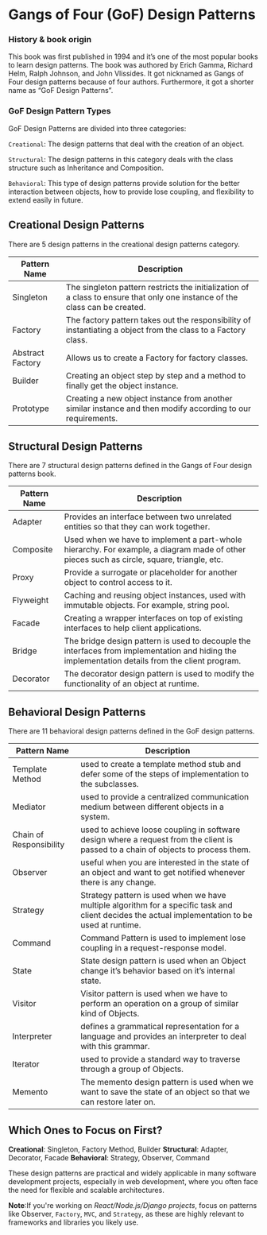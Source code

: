 # Gangs of Four (GoF) Design Patterns

### History & book origin
This book was first published in 1994 and it’s one of the most popular books to learn design patterns. The book was authored by Erich Gamma, Richard Helm, Ralph Johnson, and John Vlissides. It got nicknamed as Gangs of Four design patterns because of four authors. Furthermore, it got a shorter name as “GoF Design Patterns”.

### GoF Design Pattern Types
GoF Design Patterns are divided into three categories:

`Creational`: The design patterns that deal with the creation of an object.

`Structural`: The design patterns in this category deals with the class structure such as Inheritance and Composition.

`Behavioral`: This type of design patterns provide solution for the better interaction between objects, how to provide lose coupling, and flexibility to extend easily in future.

## Creational Design Patterns
There are 5 design patterns in the creational design patterns category.

| Pattern Name | Description |
| --- | --- |
| Singleton | The singleton pattern restricts the initialization of a class to ensure that only one instance of the class can be created. |
| Factory | The factory pattern takes out the responsibility of instantiating a object from the class to a Factory class. |
| Abstract Factory | Allows us to create a Factory for factory classes. |
| Builder | Creating an object step by step and a method to finally get the object instance. |
| Prototype | Creating a new object instance from another similar instance and then modify according to our requirements. |

## Structural Design Patterns
There are 7 structural design patterns defined in the Gangs of Four design patterns book.

| Pattern Name | Description |
| --- | --- |
| Adapter | Provides an interface between two unrelated entities so that they can work together. |
| Composite | Used when we have to implement a part-whole hierarchy. For example, a diagram made of other pieces such as circle, square, triangle, etc. |
| Proxy | Provide a surrogate or placeholder for another object to control access to it. |
| Flyweight | Caching and reusing object instances, used with immutable objects. For example, string pool. |
| Facade | Creating a wrapper interfaces on top of existing interfaces to help client applications. |
| Bridge | The bridge design pattern is used to decouple the interfaces from implementation and hiding the implementation details from the client program. |
| Decorator | The decorator design pattern is used to modify the functionality of an object at runtime. |


## Behavioral Design Patterns
There are 11 behavioral design patterns defined in the GoF design patterns.

| Pattern Name | Description |
| --- | --- |
| Template Method | used to create a template method stub and defer some of the steps of implementation to the subclasses. |
| Mediator | used to provide a centralized communication medium between different objects in a system. |
| Chain of Responsibility | used to achieve loose coupling in software design where a request from the client is passed to a chain of objects to process them. |
| Observer | useful when you are interested in the state of an object and want to get notified whenever there is any change. |
| Strategy | Strategy pattern is used when we have multiple algorithm for a specific task and client decides the actual implementation to be used at runtime. |
| Command | Command Pattern is used to implement lose coupling in a request-response model. |
| State | State design pattern is used when an Object change it’s behavior based on it’s internal state. |
| Visitor | Visitor pattern is used when we have to perform an operation on a group of similar kind of Objects. |
| Interpreter | defines a grammatical representation for a language and provides an interpreter to deal with this grammar. |
| Iterator | used to provide a standard way to traverse through a group of Objects. |
| Memento | The memento design pattern is used when we want to save the state of an object so that we can restore later on. |

## Which Ones to Focus on First?
**Creational**: Singleton, Factory Method, Builder
**Structural**: Adapter, Decorator, Facade
**Behavioral**: Strategy, Observer, Command

These design patterns are practical and widely applicable in many software development projects, especially in web development, where you often face the need for flexible and scalable architectures.

**Note**:If you're working on *React/Node.js/Django projects*, focus on patterns like Observer, `Factory`, `MVC`, and `Strategy`, as these are highly relevant to frameworks and libraries you likely use.